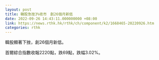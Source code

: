 ```yaml
---
layout: post
title: 韓股急挫3%收市　創26個月新低
date: 2022-09-26 14:43:11.000000000 +08:00
link: https://news.rthk.hk/rthk/ch/component/k2/1668465-20220926.htm
categories: rthk
---
```


韓股顯著下挫，創26個月新低。

首爾綜合指數收報2220點，跌69點，跌幅3.02%。
